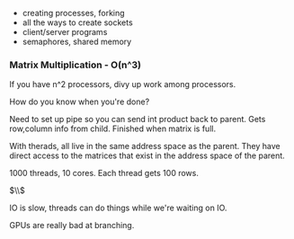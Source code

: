 - creating processes, forking
- all the ways to create sockets
- client/server programs
- semaphores, shared memory

### Matrix Multiplication - O(n^3)
If you have n^2 processors, divy up work among processors.

How do you know when you're done?

Need to set up pipe so you can send int product back to parent. Gets row,column info from child. Finished when matrix is full.

With therads, all live in the same address space as the parent. They have direct access to the matrices that exist in the address space of the parent.


1000 threads, 10 cores. Each thread gets 100 rows.

$\\$

IO is slow, threads can do things while we're waiting on IO.

GPUs are really bad at branching.